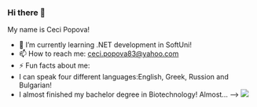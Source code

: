 ### Hi there 👋
My name is Ceci Popova!
- 🌱 I’m currently learning .NET development in SoftUni!
- 📫 How to reach me: ceci.popova83@yahoo.com
- ⚡ Fun facts about me:
-  I can speak four different languages:English, Greek, Russion and Bulgarian!
-  I almost finished my bachelor degree in Biotechnology! Almost...
-->
![](https://engineering.tufts.edu/sites/g/files/lrezom421/files/styles/embedded_large/public/Programs_Dept-ComputerScience_lrg_0.jpg?itok=nKHOb7F2)
